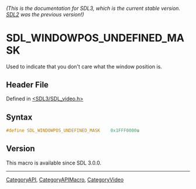 ###### (This is the documentation for SDL3, which is the current stable version. [SDL2](https://wiki.libsdl.org/SDL2/) was the previous version!)
# SDL_WINDOWPOS_UNDEFINED_MASK

Used to indicate that you don't care what the window position is.

## Header File

Defined in [<SDL3/SDL_video.h>](https://github.com/libsdl-org/SDL/blob/main/include/SDL3/SDL_video.h)

## Syntax

```c
#define SDL_WINDOWPOS_UNDEFINED_MASK    0x1FFF0000u
```

## Version

This macro is available since SDL 3.0.0.

----
[CategoryAPI](CategoryAPI), [CategoryAPIMacro](CategoryAPIMacro), [CategoryVideo](CategoryVideo)

